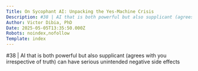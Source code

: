 ```yaml
---
Title: On Sycophant AI: Unpacking the Yes-Machine Crisis
Description: #38 | AI that is both powerful but also supplicant (agrees with you irrespective of truth) can have serious unintended negative side effects...
Author: Victor Dibia, PhD
Date: 2025-05-05T13:35:50.000Z
Robots: noindex,nofollow
Template: index
---
```

#38 | AI that is both powerful but also supplicant (agrees with you irrespective of truth) can have serious unintended negative side effects